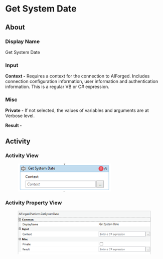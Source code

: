 # Get System Date

## About

### Display Name

Get System Date

### Input

**Context -** Requires a context for the connection to AIForged. Includes connection configuration information, user information and authentication information. This is a regular VB or C# expression.

### Misc

**Private -** If not selected, the values of variables and arguments are at Verbose level.

**Result -**

## Activity

### Activity View

<figure><img src="../../../.gitbook/assets/image (85) (1).png" alt=""><figcaption></figcaption></figure>

### Activity Property View

<figure><img src="../../../.gitbook/assets/image (68) (1) (1).png" alt=""><figcaption></figcaption></figure>
